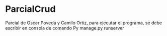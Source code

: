 # ParcialCrud
Parcial de Oscar Poveda y Camilo Ortiz, para ejecutar el programa, se debe escribir en consola de comando Py manage.py runserver
